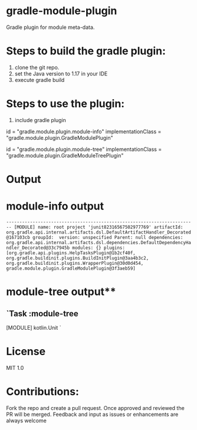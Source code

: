 # gradle-module-plugin
Gradle plugin for module meta-data.

# Steps to build the gradle plugin:
1. clone the git repo. 
3. set the Java version to 1.17 in your IDE 
5. execute gradle build

# Steps to use the plugin:
1. include gradle plugin 

  id = "gradle.module.plugin.module-info"
        implementationClass = "gradle.module.plugin.GradleModulePlugin"
        
 id = "gradle.module.plugin.module-tree"
        implementationClass = "gradle.module.plugin.GradleModuleTreePlugin"
        
# Output 

# module-info output 
`------------------------------------------------------------------------
[MODULE]
name: root project 'junit82316567502977769'
artifactId: org.gradle.api.internal.artifacts.dsl.DefaultArtifactHandler_Decorated@167103cb
groupId: 
version: unspecified
Parent: null
dependencies: org.gradle.api.internal.artifacts.dsl.dependencies.DefaultDependencyHandler_Decorated@33c7945b
modules: {}
plugins: [org.gradle.api.plugins.HelpTasksPlugin@1b2cf40f, org.gradle.buildinit.plugins.BuildInitPlugin@3aa4b3c2, org.gradle.buildinit.plugins.WrapperPlugin@30d0d454, gradle.module.plugin.GradleModulePlugin@3f3aeb59]
`

# module-tree output**
 
 `Task :module-tree
------------------------------------------------------------------------
[MODULE]
kotlin.Unit
`

# License
MIT 1.0

# Contributions:
Fork the repo and create a pull request.
Once approved and reviewed the PR will be merged.
Feedback and input as issues or enhancements are always welcome
